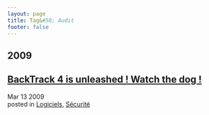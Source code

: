 ```yaml
---
layout: page
title: Tag&#58; Audit
footer: false
---
```


<div id="blog-archives" class="category">
<h2>2009</h2>

<article>
<h1><a href="/2009/03/13/backtrack-4-is-unleashed-watch-the-dog/index.html">BackTrack 4 is unleashed ! Watch the dog !</a></h1>
<time datetime="2009-03-13T00:00:00-06:00" pubdate><span class='month'>Mar</span> <span class='day'>13</span> <span class='year'>2009</span></time>
<footer>
<span class="categories">posted in 
<a href='/categories/logiciels/'>Logiciels</a>, <a href='/categories/sécurité/'>Sécurité</a></span>
</footer>
</article>
</div>
